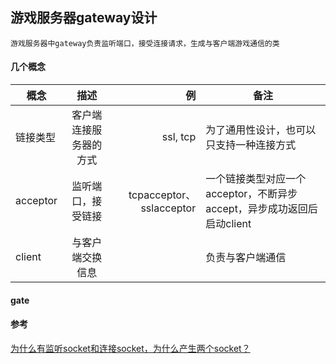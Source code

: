 ## 游戏服务器gateway设计
```
游戏服务器中gateway负责监听端口，接受连接请求，生成与客户端游戏通信的类
```
#### 几个概念
概念|描述|例|备注
--|:--:|--:|--
链接类型|客户端连接服务器的方式|ssl, tcp|为了通用性设计，也可以只支持一种连接方式
acceptor|监听端口，接受链接|tcpacceptor、 sslacceptor|一个链接类型对应一个acceptor，不断异步accept，异步成功返回后启动client
client|与客户端交换信息||负责与客户端通信


#### gate


#### 参考
[为什么有监听socket和连接socket，为什么产生两个socket？](https://www.cnblogs.com/liangjf/p/9900928.html "博客园")

